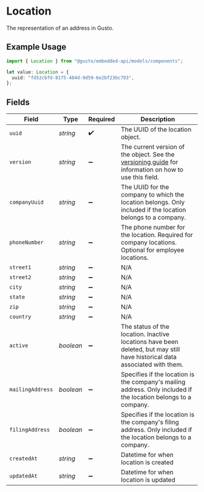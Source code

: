 # Location

The representation of an address in Gusto.

## Example Usage

```typescript
import { Location } from "@gusto/embedded-api/models/components";

let value: Location = {
  uuid: "fd52cbfd-8175-484d-9d59-6e2bf23bc793",
};
```

## Fields

| Field                                                                                                                                                             | Type                                                                                                                                                              | Required                                                                                                                                                          | Description                                                                                                                                                       |
| ----------------------------------------------------------------------------------------------------------------------------------------------------------------- | ----------------------------------------------------------------------------------------------------------------------------------------------------------------- | ----------------------------------------------------------------------------------------------------------------------------------------------------------------- | ----------------------------------------------------------------------------------------------------------------------------------------------------------------- |
| `uuid`                                                                                                                                                            | *string*                                                                                                                                                          | :heavy_check_mark:                                                                                                                                                | The UUID of the location object.                                                                                                                                  |
| `version`                                                                                                                                                         | *string*                                                                                                                                                          | :heavy_minus_sign:                                                                                                                                                | The current version of the object. See the [versioning guide](https://docs.gusto.com/embedded-payroll/docs/idempotency) for information on how to use this field. |
| `companyUuid`                                                                                                                                                     | *string*                                                                                                                                                          | :heavy_minus_sign:                                                                                                                                                | The UUID for the company to which the location belongs. Only included if the location belongs to a company.                                                       |
| `phoneNumber`                                                                                                                                                     | *string*                                                                                                                                                          | :heavy_minus_sign:                                                                                                                                                | The phone number for the location. Required for company locations. Optional for employee locations.                                                               |
| `street1`                                                                                                                                                         | *string*                                                                                                                                                          | :heavy_minus_sign:                                                                                                                                                | N/A                                                                                                                                                               |
| `street2`                                                                                                                                                         | *string*                                                                                                                                                          | :heavy_minus_sign:                                                                                                                                                | N/A                                                                                                                                                               |
| `city`                                                                                                                                                            | *string*                                                                                                                                                          | :heavy_minus_sign:                                                                                                                                                | N/A                                                                                                                                                               |
| `state`                                                                                                                                                           | *string*                                                                                                                                                          | :heavy_minus_sign:                                                                                                                                                | N/A                                                                                                                                                               |
| `zip`                                                                                                                                                             | *string*                                                                                                                                                          | :heavy_minus_sign:                                                                                                                                                | N/A                                                                                                                                                               |
| `country`                                                                                                                                                         | *string*                                                                                                                                                          | :heavy_minus_sign:                                                                                                                                                | N/A                                                                                                                                                               |
| `active`                                                                                                                                                          | *boolean*                                                                                                                                                         | :heavy_minus_sign:                                                                                                                                                | The status of the location. Inactive locations have been deleted, but may still have historical data associated with them.                                        |
| `mailingAddress`                                                                                                                                                  | *boolean*                                                                                                                                                         | :heavy_minus_sign:                                                                                                                                                | Specifies if the location is the company's mailing address. Only included if the location belongs to a company.                                                   |
| `filingAddress`                                                                                                                                                   | *boolean*                                                                                                                                                         | :heavy_minus_sign:                                                                                                                                                | Specifies if the location is the company's filing address. Only included if the location belongs to a company.                                                    |
| `createdAt`                                                                                                                                                       | *string*                                                                                                                                                          | :heavy_minus_sign:                                                                                                                                                | Datetime for when location is created                                                                                                                             |
| `updatedAt`                                                                                                                                                       | *string*                                                                                                                                                          | :heavy_minus_sign:                                                                                                                                                | Datetime for when location is updated                                                                                                                             |